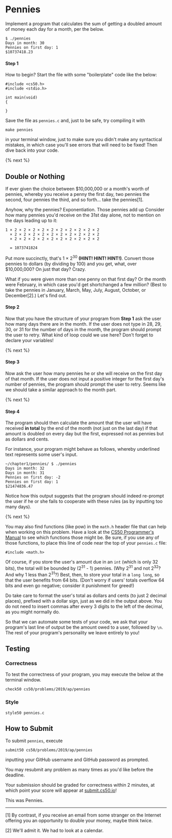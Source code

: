 # Pennies

Implement a program that calculates the sum of getting a doubled amount of money each day for a month, per the below.

```
$ ./pennies
Days in month: 30
Pennies on first day: 1
$10737418.23
```

#### Step 1
How to begin? Start the file with some "boilerplate" code like the below:

```
#include <cs50.h>
#include <stdio.h>

int main(void)
{

}
```

Save the file as ```pennies.c``` and, just to be safe, try compiling it with

```
make pennies
```

in your terminal window, just to make sure you didn't make any syntactical mistakes, in which case you'll see errors that will need to be fixed! Then dive back into your code.

{% next %}

## Double or Nothing

If ever given the choice between $10,000,000 or a month's worth of pennies, whereby you receive a penny the first day, two pennies the second, four pennies the third, and so forth...​ take the pennies[1].

Anyhow, why the pennies? Exponentiation. Those pennies add up Consider how many pennies you'd receive on the 31st day alone, not to mention on the days leading up to it:

```
1 × 2 × 2 × 2 × 2 × 2 × 2 × 2 × 2 × 2 × 2
  × 2 × 2 × 2 × 2 × 2 × 2 × 2 × 2 × 2 × 2
  × 2 × 2 × 2 × 2 × 2 × 2 × 2 × 2 × 2 × 2

  = 1073741824
```

Put more succinctly, that's 1 × 2<sup>30</sup> **(HINT! HINT! HINT!)**. Convert those pennies to dollars (by dividing by 100) and you get, what, over $10,000,000? On just that day? Crazy.

What if you were given more than one penny on that first day? Or the month were February, in which case you'd get shortchanged a few million? (Best to take the pennies in January, March, May, July, August, October, or December[2].) Let's find out.

#### Step 2
Now that you have the structure of your program from **Step 1** ask the user how many days there are in the month.  If the user does not type in 28, 29, 30, or 31 for the number of days in the month, the program should prompt the user to retry.  What kind of loop could we use here? Don't forget to declare your variables!

{% next %}

#### Step 3
Now ask the user how many pennies he or she will receive on the first day of that month. If the user does not input a positive integer for the first day's number of pennies, the program should prompt the user to retry.  Seems like we should take a similar approach to the month part.

{% next %}

#### Step 4
The program should then calculate the amount that the user will have received **in total** by the end of the month (not just on the last day) if that amount is doubled on every day but the first, expressed not as pennies but as dollars and cents.

For instance, your program might behave as follows, whereby underlined text represents some user's input.

```
~/chapter1/pennies/ $ ./pennies
Days in month: 32
Days in month: 31
Pennies on first day: -2
Pennies on first day: 1
$21474836.47
```

Notice how this output suggests that the program should indeed re-prompt the user if he or she fails to cooperate with these rules (as by inputting too many days).

{% next %}

You may also find functions (like pow) in the `math.h` header file that can help when working on this problem. Have a look at the [CS50 Programmer's Manual](https://man.cs50.io/) to see which functions those might be. Be sure, if you use any of those functions, to place this line of code near the top of your `pennies.c` file:

```
#include <math.h>
```

Of course, if you store the user's amount due in an `int` (which is only 32 bits), the total will be bounded by (2<sup>31</sup> - 1) pennies. (Why 2<sup>31</sup> and not 2<sup>32</sup>?  And why 1 less than 2<sup>31</sup>?) Best, then, to store your total in a `long long`, so that the user benefits from 64 bits. (Don't worry if users' totals overflow 64 bits and even go negative; consider it punishment for greed!)

Do take care to format the user's total as dollars and cents (to just 2 decimal places), prefixed with a dollar sign, just as we did in the output above. You do not need to insert commas after every 3 digits to the left of the decimal, as you might normally do.

So that we can automate some tests of your code, we ask that your program's last line of output be the amount owed to a user, followed by `\n`. The rest of your program's personality we leave entirely to you!

## Testing

### Correctness

To test the correctness of your program, you may execute the below at the terminal window.

```
check50 cs50/problems/2019/ap/pennies
```

### Style

```
style50 pennies.c
```

## How to Submit

To submit `pennies`, execute

```
submit50 cs50/problems/2019/ap/pennies
```

inputting your GitHub username and GitHub password as prompted.

You may resubmit any problem as many times as you'd like before the deadline.

Your submission should be graded for correctness within 2 minutes, at which point your score will appear at [submit.cs50.io](https://submit.cs50.io/)!

This was Pennies.

* * * * *

[1] By contrast, if you receive an email from some stranger on the Internet offering you an opportunity to double your money, maybe think twice.

[2] We'll admit it. We had to look at a calendar.
